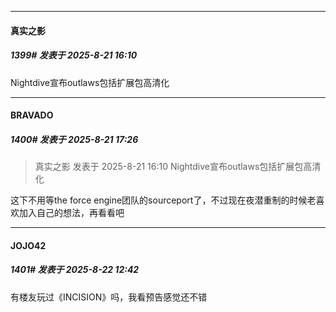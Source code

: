 ﻿
*****

####  真实之影  
##### 1399#       发表于 2025-8-21 16:10

Nightdive宣布outlaws包括扩展包高清化


*****

####  BRAVADO  
##### 1400#       发表于 2025-8-21 17:26

<blockquote>真实之影 发表于 2025-8-21 16:10
Nightdive宣布outlaws包括扩展包高清化</blockquote>
这下不用等the force engine团队的sourceport了，不过现在夜潜重制的时候老喜欢加入自己的想法，再看看吧


*****

####  JOJO42  
##### 1401#       发表于 2025-8-22 12:42

有楼友玩过《INCISION》吗，我看预告感觉还不错

